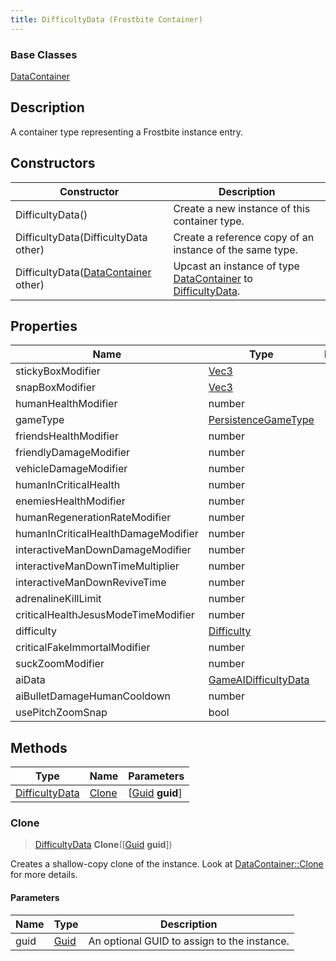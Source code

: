 ```yaml
---
title: DifficultyData (Frostbite Container)
---
```

### Base Classes

[DataContainer](/vext/ref/cls/shr/datacontainer)

## Description

A container type representing a Frostbite instance entry.

## Constructors

| Constructor                                                               | Description                                                                                                         |
| ------------------------------------------------------------------------- | ------------------------------------------------------------------------------------------------------------------- |
| DifficultyData()                                                          | Create a new instance of this container type.                                                                       |
| DifficultyData(DifficultyData other)                                      | Create a reference copy of an instance of the same type.                                                            |
| DifficultyData([DataContainer](/vext/ref/cls/shr/datacontainer) other) | Upcast an instance of type [DataContainer](/vext/ref/cls/shr/datacontainer) to [DifficultyData](DifficultyData). |

## Properties

| Name                                | Type                                         | Description |
| ----------------------------------- | -------------------------------------------- | ----------- |
| stickyBoxModifier                   | [Vec3](/vext/ref/cls/shr/Vec3)            |             |
| snapBoxModifier                     | [Vec3](/vext/ref/cls/shr/Vec3)            |             |
| humanHealthModifier                 | number                                       |             |
| gameType                            | [PersistenceGameType](PersistenceGameType)   |             |
| friendsHealthModifier               | number                                       |             |
| friendlyDamageModifier              | number                                       |             |
| vehicleDamageModifier               | number                                       |             |
| humanInCriticalHealth               | number                                       |             |
| enemiesHealthModifier               | number                                       |             |
| humanRegenerationRateModifier       | number                                       |             |
| humanInCriticalHealthDamageModifier | number                                       |             |
| interactiveManDownDamageModifier    | number                                       |             |
| interactiveManDownTimeMultiplier    | number                                       |             |
| interactiveManDownReviveTime        | number                                       |             |
| adrenalineKillLimit                 | number                                       |             |
| criticalHealthJesusModeTimeModifier | number                                       |             |
| difficulty                          | [Difficulty](Difficulty)                     |             |
| criticalFakeImmortalModifier        | number                                       |             |
| suckZoomModifier                    | number                                       |             |
| aiData                              | [GameAIDifficultyData](GameAIDifficultyData) |             |
| aiBulletDamageHumanCooldown         | number                                       |             |
| usePitchZoomSnap                    | bool                                         |             |

## Methods

| Type                             | Name            | Parameters                                     |
| -------------------------------- | --------------- | ---------------------------------------------- |
| [DifficultyData](DifficultyData) | [Clone](#clone) | \[[Guid](/vext/ref/cls/shr/guid) **guid**\] |

### Clone

> [DifficultyData](DifficultyData) **Clone**(\[[Guid](/vext/ref/cls/shr/guid) **guid**\])

Creates a shallow-copy clone of the instance. Look at [DataContainer::Clone](/vext/ref/cls/shr/datacontainer#clone) for more details.

#### Parameters

| Name | Type         | Description                                 |
| ---- | ------------ | ------------------------------------------- |
| guid | [Guid](Guid) | An optional GUID to assign to the instance. |
